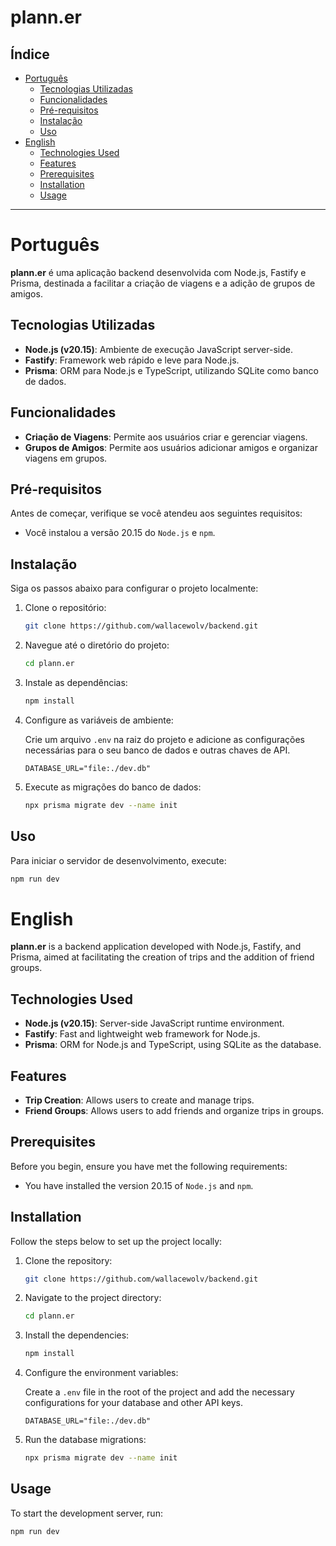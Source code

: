 # plann.er
<!-- [![Portuguese](https://cdn.countryflags.com/thumbs/brazil/flag-round-250.png)](README.md#português) [![English](https://cdn.countryflags.com/thumbs/united-states-of-america/flag-round-250.png)](README.md#english) -->

## Índice

- [Português](#português)
  - [Tecnologias Utilizadas](#tecnologias-utilizadas)
  - [Funcionalidades](#funcionalidades)
  - [Pré-requisitos](#pré-requisitos)
  - [Instalação](#instalação)
  - [Uso](#uso)
  <!-- - [Licença](#licença)
  - [Contato](#contato) -->
- [English](#english)
  - [Technologies Used](#technologies-used)
  - [Features](#features)
  - [Prerequisites](#prerequisites)
  - [Installation](#installation)
  - [Usage](#usage)
  <!-- - [License](#license)
  - [Contact](#contact) -->

---

# Português

**plann.er** é uma aplicação backend desenvolvida com Node.js, Fastify e Prisma, destinada a facilitar a criação de viagens e a adição de grupos de amigos.

## Tecnologias Utilizadas

- **Node.js (v20.15)**: Ambiente de execução JavaScript server-side.
- **Fastify**: Framework web rápido e leve para Node.js.
- **Prisma**: ORM para Node.js e TypeScript, utilizando SQLite como banco de dados.

## Funcionalidades

- **Criação de Viagens**: Permite aos usuários criar e gerenciar viagens.
- **Grupos de Amigos**: Permite aos usuários adicionar amigos e organizar viagens em grupos.

## Pré-requisitos

Antes de começar, verifique se você atendeu aos seguintes requisitos:

- Você instalou a versão 20.15 do `Node.js` e `npm`.

## Instalação

Siga os passos abaixo para configurar o projeto localmente:

1. Clone o repositório:

    ```bash
    git clone https://github.com/wallacewolv/backend.git
    ```

2. Navegue até o diretório do projeto:

    ```bash
    cd plann.er
    ```

3. Instale as dependências:

    ```bash
    npm install
    ```

4. Configure as variáveis de ambiente:

    Crie um arquivo `.env` na raiz do projeto e adicione as configurações necessárias para o seu banco de dados e outras chaves de API.

    ```plaintext
    DATABASE_URL="file:./dev.db"
    ```

5. Execute as migrações do banco de dados:

    ```bash
    npx prisma migrate dev --name init
    ```

## Uso

Para iniciar o servidor de desenvolvimento, execute:

```bash
npm run dev
```
#
# English

**plann.er** is a backend application developed with Node.js, Fastify, and Prisma, aimed at facilitating the creation of trips and the addition of friend groups.

## Technologies Used

- **Node.js (v20.15)**:  Server-side JavaScript runtime environment.
- **Fastify**: Fast and lightweight web framework for Node.js.
- **Prisma**: ORM for Node.js and TypeScript, using SQLite as the database.

## Features

- **Trip Creation**: Allows users to create and manage trips.
- **Friend Groups**: Allows users to add friends and organize trips in groups.

## Prerequisites

Before you begin, ensure you have met the following requirements:

- You have installed the version 20.15 of `Node.js` and `npm`.

## Installation

Follow the steps below to set up the project locally:

1. Clone the repository:

    ```bash
    git clone https://github.com/wallacewolv/backend.git
    ```

2. Navigate to the project directory:

    ```bash
    cd plann.er
    ```

3. Install the dependencies:

    ```bash
    npm install
    ```

4. Configure the environment variables:

    Create a `.env` file in the root of the project and add the necessary configurations for your database and other API keys.

    ```plaintext
    DATABASE_URL="file:./dev.db"
    ```

5. Run the database migrations:

    ```bash
    npx prisma migrate dev --name init
    ```

## Usage

To start the development server, run:

```bash
npm run dev
